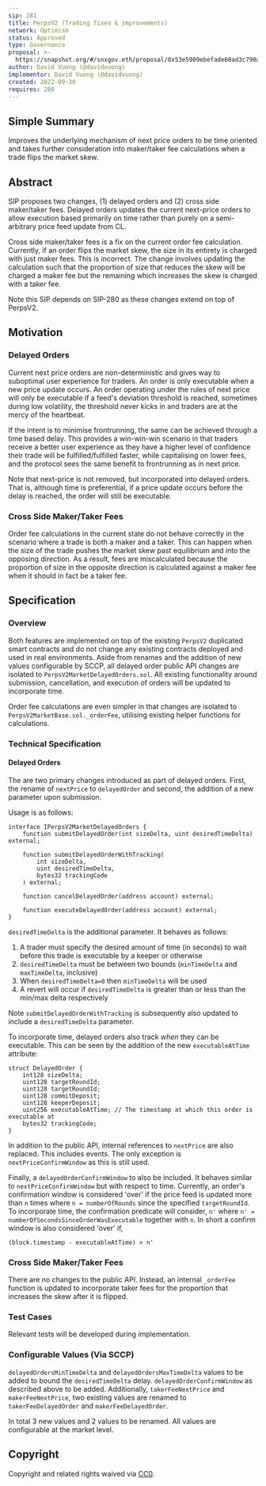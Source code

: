 ```yaml
---
sip: 281
title: PerpsV2 (Trading fixes & improvements)
network: Optimism
status: Approved
type: Governance
proposal: >-
  https://snapshot.org/#/snxgov.eth/proposal/0x53e5909ebefade60ad3c790a32ad90bd01dbe2d554838c3791d537e733085558
author: David Vuong (@davidvuong)
implementor: David Vuong (@davidvuong)
created: 2022-09-30
requires: 280
---
```


## Simple Summary

Improves the underlying mechanism of next price orders to be time oriented and takes further consideration into maker/taker fee calculations when a trade flips the market skew.

## Abstract

SIP proposes two changes, (1) delayed orders and (2) cross side maker/taker fees. Delayed orders updates the current next-price orders to allow execution based primarily on time rather than purely on a semi-arbitrary price feed update from CL.

Cross side maker/taker fees is a fix on the current order fee calculation. Currently, if an order flips the market skew, the size in its entirety is charged with just maker fees. This is incorrect. The change involves updating the calculation such that the proportion of size that reduces the skew will be charged a maker fee but the remaining which increases the skew is charged with a taker fee.

Note this SIP depends on SIP-280 as these changes extend on top of PerpsV2.

## Motivation

### Delayed Orders

Current next price orders are non-deterministic and gives way to suboptimal user experience for traders. An order is only executable when a new price update occurs. An order operating under the rules of next price will only be executable if a feed's deviation threshold is reached, sometimes during low volatility, the threshold never kicks in and traders are at the mercy of the heartbeat.

If the intent is to minimise frontrunning, the same can be achieved through a time based delay. This provides a win-win-win scenario in that traders receive a better user experience as they have a higher level of confidence their trade will be fulfilled/fulfilled faster, while capitalising on lower fees, and the protocol sees the same benefit to frontrunning as in next price.

Note that next-price is not removed, but incorporated into delayed orders. That is, although time is preferential, if a price update occurs before the delay is reached, the order will still be executable.

### Cross Side Maker/Taker Fees

Order fee calculations in the current state do not behave correctly in the scenario where a trade is both a maker and a taker. This can happen when the size of the trade pushes the market skew past equilibrium and into the opposing direction. As a result, fees are miscalculated because the proportion of size in the opposite direction is calculated against a maker fee when it should in fact be a taker fee.

## Specification

### Overview

Both features are implemented on top of the existing `PerpsV2` duplicated smart contracts and do not change any existing contracts deployed and used in real environments. Aside from renames and the addition of new values configurable by SCCP, all delayed order public API changes are isolated to `PerpsV2MarketDelayedOrders.sol`. All existing functionality around submission, cancellation, and execution of orders will be updated to incorporate time.

Order fee calculations are even simpler in that changes are isolated to `PerpsV2MarketBase.sol._orderFee`, utilising existing helper functions for calculations.

### Technical Specification

#### Delayed Orders

The are two primary changes introduced as part of delayed orders. First, the rename of `nextPrice` to `delayedOrder` and second, the addition of a new parameter upon submission.

Usage is as follows:

```solidity
interface IPerpsV2MarketDelayedOrders {
    function submitDelayedOrder(int sizeDelta, uint desiredTimeDelta) external;

    function submitDelayedOrderWithTracking(
        int sizeDelta,
        uint desiredTimeDelta,
        bytes32 trackingCode
    ) external;

    function cancelDelayedOrder(address account) external;

    function executeDelayedOrder(address account) external;
}
```

`desiredTimeDelta` is the additional parameter. It behaves as follows:

1. A trader must specify the desired amount of time (in seconds) to wait before this trade is executable by a keeper or otherwise
1. `desiredTimeDelta` must be between two bounds (`minTimeDelta` and `maxTimeDelta`, inclusive)
1. When `desiredTimeDelta=0` then `minTimeDelta` will be used
1. A revert will occur if `desiredTimeDelta` is greater than or less than the min/max delta respectively

Note `submitDelayedOrderWithTracking` is subsequently also updated to include a `desiredTimeDelta` parameter.

To incorporate time, delayed orders also track _when_ they can be executable. This can be seen by the addition of the new `executableAtTime` attribute:

```solidity
struct DelayedOrder {
    int128 sizeDelta;
    uint128 targetRoundId;
    uint128 targetRoundId;
    uint128 commitDeposit;
    uint128 keeperDeposit;
    uint256 executableAtTime; // The timestamp at which this order is executable at
    bytes32 trackingCode;
}
```

In addition to the public API, internal references to `nextPrice` are also replaced. This includes events. The only exception is `nextPriceConfirmWindow` as this is still used.

Finally, a `delayedOrderConfirmWindow` to also be included. It behaves similar to `nextPriceConfirmWindow` but with respect to time. Currently, an order's confirmation window is considered 'over' if the price feed is updated more than `n` times where `n = numberOfRounds` since the specified `targetRoundId`. To incorporate time, the confirmation predicate will consider, `n'` where `n' = numberOfSecondsSinceOrderWasExecutable` together with `n`. In short a confirm window is also considered 'over' if,

```
(block.timestamp - executableAtTime) > n'
```

### Cross Side Maker/Taker Fees

There are no changes to the public API. Instead, an internal `_orderFee` function is updated to incorporate taker fees for the proportion that increases the skew after it is flipped.

### Test Cases

Relevant tests will be developed during implementation.

### Configurable Values (Via SCCP)

`delayedOrdersMinTimeDelta` and `delayedOrdersMaxTimeDelta` values to be added to bound the `desiredTimeDelta` delay. `delayedOrderConfirmWindow` as described above to be added. Additionally, `takerFeeNextPrice` and `makerFeeNextPrice`, two existing values are renamed to `takerFeeDelayedOrder` and `makerFeeDelayedOrder`.

In total 3 new values and 2 values to be renamed. All values are configurable at the market level.

## Copyright

Copyright and related rights waived via [CC0](https://creativecommons.org/publicdomain/zero/1.0/).
